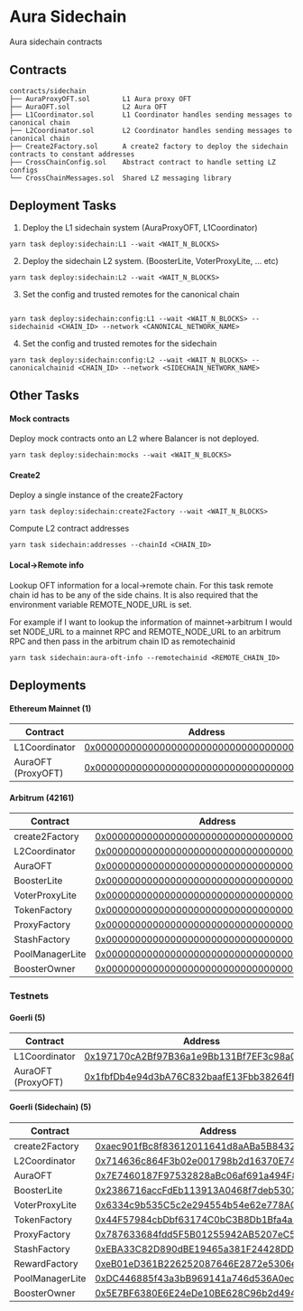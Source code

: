 # Aura Sidechain

Aura sidechain contracts

## Contracts

```
contracts/sidechain
├── AuraProxyOFT.sol        L1 Aura proxy OFT
├── AuraOFT.sol             L2 Aura OFT
├── L1Coordinator.sol       L1 Coordinator handles sending messages to canonical chain
├── L2Coordinator.sol       L2 Coordinator handles sending messages to canonical chain
├── Create2Factory.sol      A create2 factory to deploy the sidechain contracts to constant addresses
├── CrossChainConfig.sol    Abstract contract to handle setting LZ configs
└── CrossChainMessages.sol  Shared LZ messaging library
```

## Deployment Tasks

1. Deploy the L1 sidechain system (AuraProxyOFT, L1Coordinator)

```
yarn task deploy:sidechain:L1 --wait <WAIT_N_BLOCKS>
```

2. Deploy the sidechain L2 system. (BoosterLite, VoterProxyLite, ... etc)

```
yarn task deploy:sidechain:L2 --wait <WAIT_N_BLOCKS>
```

3. Set the config and trusted remotes for the canonical chain

```

yarn task deploy:sidechain:config:L1 --wait <WAIT_N_BLOCKS> --sidechainid <CHAIN_ID> --network <CANONICAL_NETWORK_NAME>

```

4. Set the config and trusted remotes for the sidechain

```
yarn task deploy:sidechain:config:L2 --wait <WAIT_N_BLOCKS> --canonicalchainid <CHAIN_ID> --network <SIDECHAIN_NETWORK_NAME>
```

## Other Tasks

#### Mock contracts

Deploy mock contracts onto an L2 where Balancer is not deployed.

```
yarn task deploy:sidechain:mocks --wait <WAIT_N_BLOCKS>
```

#### Create2

Deploy a single instance of the create2Factory

```
yarn task deploy:sidechain:create2Factory --wait <WAIT_N_BLOCKS>
```

Compute L2 contract addresses

```
yarn task sidechain:addresses --chainId <CHAIN_ID>
```

#### Local->Remote info

Lookup OFT information for a local->remote chain. For this task remote chain id has to be any of the side chains.
It is also required that the environment variable REMOTE_NODE_URL is set.

For example if I want to lookup the information of mainnet->arbitrum I would set NODE_URL to a mainnet RPC and
REMOTE_NODE_URL to an arbitrum RPC and then pass in the arbitrum chain ID as remotechainid

```
yarn task sidechain:aura-oft-info --remotechainid <REMOTE_CHAIN_ID>
```

## Deployments

#### Ethereum Mainnet (1)

| Contract           | Address                                                                                                                     |
| ------------------ | --------------------------------------------------------------------------------------------------------------------------- |
| L1Coordinator      | [0x0000000000000000000000000000000000000000](https://goerli.arbiscan.io/address/)                                           |
| AuraOFT (ProxyOFT) | [0x0000000000000000000000000000000000000000](https://goerli.arbiscan.io/address/0x2da25f5B2ba3aa776Bdda0bfAA33900F8195c8F3) |

#### Arbitrum (42161)

| Contract        | Address                                                                           |
| --------------- | --------------------------------------------------------------------------------- |
| create2Factory  | [0x0000000000000000000000000000000000000000](https://goerli.arbiscan.io/address/) |
| L2Coordinator   | [0x0000000000000000000000000000000000000000](https://goerli.arbiscan.io/address/) |
| AuraOFT         | [0x0000000000000000000000000000000000000000](https://goerli.arbiscan.io/address/) |
| BoosterLite     | [0x0000000000000000000000000000000000000000](https://goerli.arbiscan.io/address/) |
| VoterProxyLite  | [0x0000000000000000000000000000000000000000](https://goerli.arbiscan.io/address/) |
| TokenFactory    | [0x0000000000000000000000000000000000000000](https://goerli.arbiscan.io/address/) |
| ProxyFactory    | [0x0000000000000000000000000000000000000000](https://goerli.arbiscan.io/address/) |
| StashFactory    | [0x0000000000000000000000000000000000000000](https://goerli.arbiscan.io/address/) |
| PoolManagerLite | [0x0000000000000000000000000000000000000000](https://goerli.arbiscan.io/address/) |
| BoosterOwner    | [0x0000000000000000000000000000000000000000](https://goerli.arbiscan.io/address/) |

### Testnets

#### Goerli (5)

| Contract           | Address                                                                                                                     |
| ------------------ | --------------------------------------------------------------------------------------------------------------------------- |
| L1Coordinator      | [0x197170cA2Bf97B36a1e9Bb131Bf7EF3c98a06d1b](https://goerli.arbiscan.io/address/0x197170cA2Bf97B36a1e9Bb131Bf7EF3c98a06d1b) |
| AuraOFT (ProxyOFT) | [0x1fbfDb4e94d3bA76C832baafE13Fbb38264fBAfF](https://goerli.arbiscan.io/address/0x1fbfDb4e94d3bA76C832baafE13Fbb38264fBAfF) |

#### Goerli (Sidechain) (5)

| Contract        | Address                                                                                                                     |
| --------------- | --------------------------------------------------------------------------------------------------------------------------- |
| create2Factory  | [0xaec901fBc8f83612011641d8aABa5B8432Dc228c](https://goerli.arbiscan.io/address/0xaec901fBc8f83612011641d8aABa5B8432Dc228c) |
| L2Coordinator   | [0x714636c864F3b02e001798b2d16370E74E4379e4](https://goerli.arbiscan.io/address/0x714636c864F3b02e001798b2d16370E74E4379e4) |
| AuraOFT         | [0x7E7460187F97532828aBc06af691a494F82Cf7f2](https://goerli.arbiscan.io/address/0x7E7460187F97532828aBc06af691a494F82Cf7f2) |
| BoosterLite     | [0x2386716accFdEb113913A0468f7deb5303679A60](https://goerli.arbiscan.io/address/0x2386716accFdEb113913A0468f7deb5303679A60) |
| VoterProxyLite  | [0x6334c9b535C5c2e294554b54e62e778A040f8b43](https://goerli.arbiscan.io/address/0x6334c9b535C5c2e294554b54e62e778A040f8b43) |
| TokenFactory    | [0x44F57984cbDbf63174C0bC3B8Db1Bfa4a1e20609](https://goerli.arbiscan.io/address/0x44F57984cbDbf63174C0bC3B8Db1Bfa4a1e20609) |
| ProxyFactory    | [0x787633684fdd5F5B01255942AB5207eC5700375e](https://goerli.arbiscan.io/address/0x787633684fdd5F5B01255942AB5207eC5700375e) |
| StashFactory    | [0xEBA33C82D890dBE19465a381F24428DDD1A62b59](https://goerli.arbiscan.io/address/0xEBA33C82D890dBE19465a381F24428DDD1A62b59) |
| RewardFactory   | [0xeB01eD361B226252087646E2872e5306e82b314A](https://goerli.arbiscan.io/address/0xeB01eD361B226252087646E2872e5306e82b314A) |
| PoolManagerLite | [0xDC446885f43a3bB969141a746d536A0edf34b8De](https://goerli.arbiscan.io/address/0xDC446885f43a3bB969141a746d536A0edf34b8De) |
| BoosterOwner    | [0x5E7BF6380E6E24eDe10BE628C96b2d4943464149](https://goerli.arbiscan.io/address/0x5E7BF6380E6E24eDe10BE628C96b2d4943464149) |

